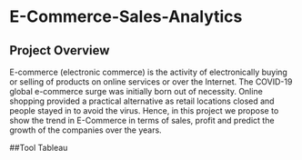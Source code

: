 # E-Commerce-Sales-Analytics

## Project Overview
E-commerce (electronic commerce) is the activity of electronically buying or selling of products on online services or over the Internet. The COVID-19 global e-commerce surge was initially born out of necessity. Online shopping provided a practical alternative as retail locations closed and people stayed in to avoid the virus. Hence, in this project we propose to show the trend in E-Commerce in terms of sales, profit and predict the growth of the companies over the years.

##Tool 
Tableau

